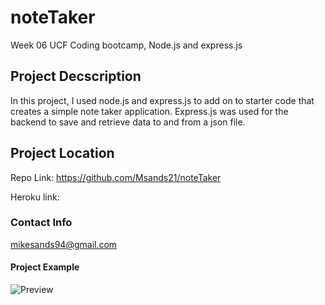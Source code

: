 # noteTaker
Week 06 UCF Coding bootcamp, Node.js and express.js
## Project Decscription
In this project, I used node.js and express.js to add on to starter code that creates a simple note taker application. Express.js was used for the backend to save and retrieve data to and from a json file.
## Project Location
Repo Link: https://github.com/Msands21/noteTaker

Heroku link: 

### Contact Info
mikesands94@gmail.com

#### Project Example
![Preview]()